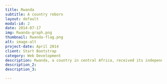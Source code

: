 ```yaml
---
title: Rwanda
subtitle: A country reborn
layout: default
modal-id: 2
date: 2014-07-17
img: Rwanda-graph.png
thumbnail: Rwanda-flag.png
alt: image-alt
project-date: April 2014
client: Start Bootstrap
category: Web Development
description: Rwanda, a country in central Africa, received its independence from Belgium in 1962. Since then, its history was troubled with internal conflicts between its different ethnic groups, mainly between the Hutu and the Tutsi. These tensions resulted in a civil war between 1990 and 1993 that took the lives of 60'000 people. A year later, in 1994, Rwandan leaders, mainly Hutu, commited one of the biggest human atrocities in the last decade of the 20th century; the Rwandan genocide. The UNO estimates that the lives of 800'000 Rwandans were taken by the ravages, majoritarily from the Tutsi. 
description_2:
description_3:

---
```


